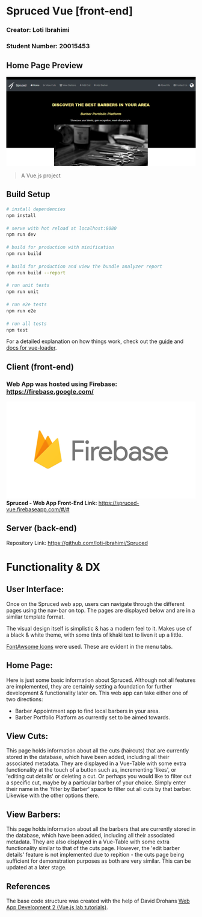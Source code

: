 # Spruced Vue [front-end]
### Creator: Loti Ibrahimi 
### Student Number: 20015453

## Home Page Preview
![alt text](https://github.com/loti-ibrahimi/Spruced-Vue/blob/master/Spruced-Homepage.png) 

> A Vue.js project

## Build Setup

``` bash
# install dependencies
npm install

# serve with hot reload at localhost:8080
npm run dev

# build for production with minification
npm run build

# build for production and view the bundle analyzer report
npm run build --report

# run unit tests
npm run unit

# run e2e tests
npm run e2e

# run all tests
npm test
```

For a detailed explanation on how things work, check out the [guide](http://vuejs-templates.github.io/webpack/) and [docs for vue-loader](http://vuejs.github.io/vue-loader).

## Client (front-end)
### Web App was hosted using Firebase: https://firebase.google.com/ 
![alt text](https://github.com/loti-ibrahimi/Spruced-Vue/blob/master/firebase.png) 
**Spruced - Web App Front-End Link:** https://spruced-vue.firebaseapp.com/#/#

## Server (back-end) 
Repository Link:
https://github.com/loti-ibrahimi/Spruced

# Functionality & DX 
## User Interface:
Once on the Spruced web app, users can navigate through the different pages using the nav-bar on top. The pages are displayed below and are in a similar template format. 

The visual design itself is simplistic & has a modern feel to it. Makes use of a black & white theme, with some tints of khaki text to liven it up a little. 

[FontAwsome Icons](http://corporate.joostrap.com/features/fontawesome-icons) were used. These are evident in the menu tabs.

## Home Page:
Here is just some basic information about Spruced. Although not all features are implemented, they are certainly setting a foundation for further development & functionality later on.
This web app can take either one of two directions:
- Barber Appointment app to find local barbers in your area.
- Barber Portfolio Platform as currently set to be aimed towards.

## View Cuts:
This page holds information about all the cuts (haircuts) that are currently stored in the database, which have been added, including all their associated metadata. They are displayed in a Vue-Table with some extra functionality at the touch of a button such as, incrementing 'likes', or 'editing cut details' or deleting a cut. 
Or perhaps you would like to filter out a specific cut, maybe by a particular barber of your choice. Simply enter their name in the 'filter by Barber' space to filter out all cuts by that barber. Likewise with the other options there. 

## View Barbers:
This page holds information about all the barbers that are currently stored in the database, which have been added, including all their associated metadata. They are also displayed in a Vue-Table with some extra functionality similar to that of the cuts page. However, the 'edit barber details' feature is not implemented due to repition - the cuts page being sufficient for demonstration purposes as both are very similar. This can be updated at a later stage. 

## 

 ## References 
 The base code structure was created with the help of David Drohans [Web App Development 2 (Vue.js lab tutorials)](https://ddrohan.github.io/wit-wad-2-2018/topic02-wad/index.html).




